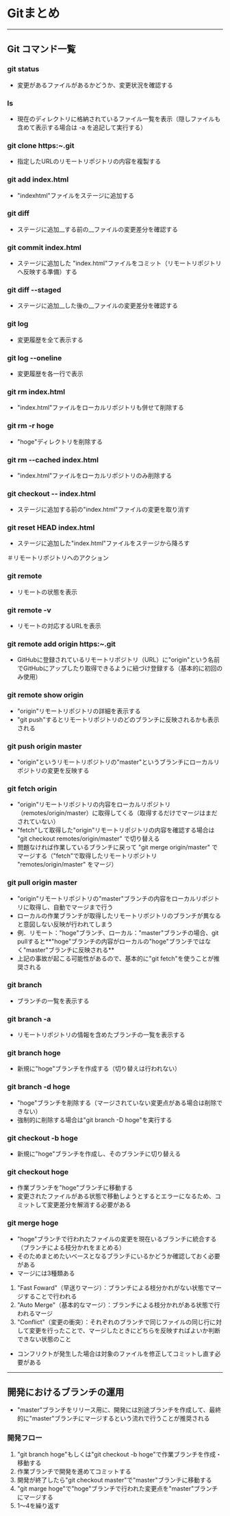 # Gitまとめ

---

## Git コマンド一覧

### git status

- 変更があるファイルがあるかどうか、変更状況を確認する

### ls

- 現在のディレクトリに格納されているファイル一覧を表示（隠しファイルも含めて表示する場合は -a を追記して実行する）

### git clone https:~.git

- 指定したURLのリモートリポジトリの内容を複製する

### git add index.html

- "indexhtml"ファイルをステージに追加する

### git diff

- ステージに追加__する前の__ファイルの変更差分を確認する

### git commit index.html

- ステージに追加した "index.html"ファイルをコミット（リモートリポジトリへ反映する準備）する

### git diff --staged

- ステージに追加__した後の__ファイルの変更差分を確認する

### git log

- 変更履歴を全て表示する

### git log --oneline

- 変更履歴を各一行で表示

### git rm index.html

- "index.html"ファイルをローカルリポジトリも併せて削除する

### git rm -r hoge

- "hoge"ディレクトリを削除する

### git rm --cached index.html

- "index.html"ファイルをローカルリポジトリのみ削除する

### git checkout -- index.html

- ステージに追加する前の"index.html"ファイルの変更を取り消す

### git reset HEAD index.html

- ステージに追加した"index.html"ファイルをステージから降ろす

＃リモートリポジトリへのアクション

### git remote

- リモートの状態を表示

### git remote -v

- リモートの対応するURLを表示

### git remote add origin https:~.git

- GitHubに登録されているリモートリポジトリ（URL）に"origin"という名前でGitHubにアップしたり取得できるように紐づけ登録する（基本的に初回のみ使用）

### git remote show origin

- "origin"リモートリポジトリの詳細を表示する
- "git push"するとリモートリポジトリのどのブランチに反映されるかも表示される

### git push origin master

- "origin"というリモートリポジトリの"master"というブランチにローカルリポジトリの変更を反映する

### git fetch origin

- "origin"リモートリポジトリの内容をローカルリポジトリ（remotes/origin/master）に取得してくる（取得するだけでマージはまだされていない）
- "fetch"して取得した"origin"リモートリポジトリの内容を確認する場合は "git checkout remotes/origin/master" で切り替える
- 問題なければ作業しているブランチに戻って "git merge origin/master" でマージする（"fetch"で取得したリモートリポジトリ "remotes/origin/master" をマージ）

### git pull origin master

- "origin"リモートリポジトリの"master"ブランチの内容をローカルリポジトリに取得し、自動でマージまで行う
- ローカルの作業ブランチが取得したリモートリポジトリのブランチが異なると意図しない反映が行われてしまう
- 例．リモート："hoge"ブランチ、ローカル："master"ブランチの場合、git pullすると**"hoge"ブランチの内容がローカルの"hoge"ブランチではなく"master"ブランチに反映される**
- 上記の事故が起こる可能性があるので、基本的に"git fetch"を使うことが推奨される

### git branch

- ブランチの一覧を表示する

### git branch -a

- リモートリポジトリの情報を含めたブランチの一覧を表示する

### git branch hoge

- 新規に"hoge"ブランチを作成する（切り替えは行われない）

### git branch -d hoge

- "hoge"ブランチを削除する（マージされていない変更点がある場合は削除できない）
- 強制的に削除する場合は"git branch -D hoge"を実行する

### git checkout -b hoge

- 新規に"hoge"ブランチを作成し、そのブランチに切り替える

### git checkout hoge

- 作業ブランチを"hoge"ブランチに移動する
- 変更されたファイルがある状態で移動しようとするとエラーになるため、コミットして変更差分を解消する必要がある

### git merge hoge

- "hoge"ブランチで行われたファイルの変更を現在いるブランチに統合する（ブランチによる枝分かれをまとめる）
- そのためまとめたいベースとなるブランチにいるかどうか確認しておく必要がある
- マージには3種類ある

1. "Fast Foward"（早送りマージ）：ブランチによる枝分かれがない状態でマージすることで行われる
2. "Auto Merge"（基本的なマージ）：ブランチによる枝分かれがある状態で行われるマージ
3. "Conflict"（変更の衝突）：それぞれのブランチで同じファイルの同じ行に対して変更を行ったことで、マージしたときにどちらを反映すればよいか判断できない状態のこと
  
- コンフリクトが発生した場合は対象のファイルを修正してコミットし直す必要がある

---

## 開発におけるブランチの運用

- "master"ブランチをリリース用に、開発には別途ブランチを作成して、最終的に"master"ブランチにマージするという流れで行うことが推奨される

### 開発フロー

1. "git branch hoge"もしくは"git checkout -b hoge"で作業ブランチを作成・移動する
2. 作業ブランチで開発を進めてコミットする
3. 開発が終了したら"git checkout master"で"master"ブランチに移動する
4. "git marge hoge"で"hoge"ブランチで行われた変更点を"master"ブランチにマージする
5. 1～4を繰り返す
